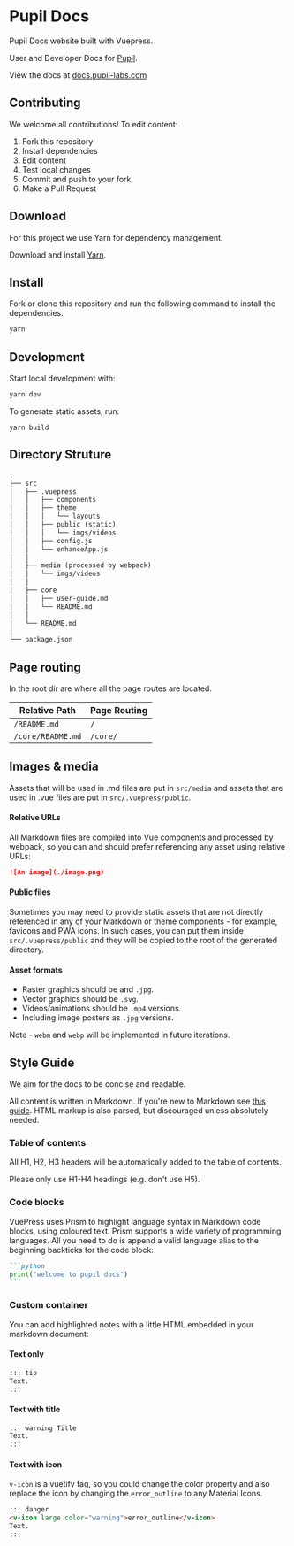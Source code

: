 # Pupil Docs
Pupil Docs website built with Vuepress.

User and Developer Docs for [Pupil](https://github.com/pupil-labs/pupil).

View the docs at [docs.pupil-labs.com](https://docs.pupil-labs.com)

## Contributing
We welcome all contributions! To edit content:

1. Fork this repository
1. Install dependencies
1. Edit content
1. Test local changes
1. Commit and push to your fork
1. Make a Pull Request

## Download
For this project we use Yarn for dependency management.

Download and install [Yarn](https://yarnpkg.com/en/docs/install).

## Install
Fork or clone this repository and run the following command to install the dependencies.

```bash
yarn
```

## Development

Start local development with:
```bash
yarn dev
```

To generate static assets, run:
```basg
yarn build
```

## Directory Struture

```markdown
.
├── src
│   ├── .vuepress
│   │   ├── components
│   │   ├── theme
│   │   │   └── layouts
│   │   ├── public (static)
│   │   │   └── imgs/videos
│   │   ├── config.js
│   │   └── enhanceApp.js
│   │
│   ├── media (processed by webpack)
│   │   └── imgs/videos
│   │
│   ├── core
│   │   ├── user-guide.md
│   │   └── README.md
│   │
│   └── README.md
│
└── package.json
```

## Page routing
In the root dir are where all the page routes are located.

| Relative Path | Page Routing |
|---|---|
| `/README.md` | `/` |
| `/core/README.md` | `/core/` |

## Images & media
Assets that will be used in .md files are put in `src/media` and assets that are used in .vue files are put in `src/.vuepress/public`.

#### Relative URLs
All Markdown files are compiled into Vue components and processed by webpack, so you can and should prefer referencing any asset using relative URLs:

```markdown
![An image](./image.png)
```

#### Public files
Sometimes you may need to provide static assets that are not directly referenced in any of your Markdown or theme components - for example, favicons and PWA icons. In such cases, you can put them inside `src/.vuepress/public` and they will be copied to the root of the generated directory.

#### Asset formats

- Raster graphics should be and `.jpg`.
- Vector graphics should be `.svg`.
- Videos/animations should be `.mp4` versions.
- Including image posters as `.jpg` versions.

Note - `webm` and `webp` will be implemented in future iterations.

## Style Guide
We aim for the docs to be concise and readable.

All content is written in Markdown. If you're new to Markdown see [this guide](https://guides.github.com/features/mastering-markdown/ "Github - Mastering Markdown"). HTML markup is also parsed, but discouraged unless absolutely needed.

### Table of contents
All H1, H2, H3 headers will be automatically added to the table of contents.

Please only use H1-H4 headings (e.g. don't use H5).

### Code blocks
VuePress uses Prism to highlight language syntax in Markdown code blocks, using coloured text.
Prism supports a wide variety of programming languages.
All you need to do is append a valid language alias to the beginning backticks for the code block:

````markdown
```python
print("welcome to pupil docs")
```
````

### Custom container
You can add highlighted notes with a little HTML embedded in your markdown document:

#### Text only
```markdown
::: tip
Text.
:::
```

#### Text with title
```markdown
::: warning Title
Text.
:::
```

#### Text with icon
`v-icon` is a vuetify tag, so you could change the color property and also replace the icon by changing the `error_outline` to any Material Icons.
```markdown
::: danger
<v-icon large color="warning">error_outline</v-icon>
Text.
:::
```